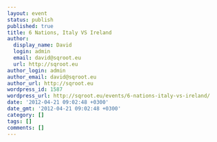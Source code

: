 ```yaml
---
layout: event
status: publish
published: true
title: 6 Nations, Italy VS Ireland
author:
  display_name: David
  login: admin
  email: david@sqroot.eu
  url: http://sqroot.eu
author_login: admin
author_email: david@sqroot.eu
author_url: http://sqroot.eu
wordpress_id: 1587
wordpress_url: http://sqroot.eu/events/6-nations-italy-vs-ireland/
date: '2012-04-21 09:02:48 +0300'
date_gmt: '2012-04-21 09:02:48 +0300'
category: []
tags: []
comments: []
---
```


